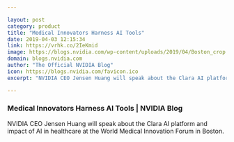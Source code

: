 ```yaml
---

layout: post
category: product
title: "Medical Innovators Harness AI Tools"
date: 2019-04-03 12:15:34
link: https://vrhk.co/2IeKmid
image: https://blogs.nvidia.com/wp-content/uploads/2019/04/Boston_crop.jpg
domain: blogs.nvidia.com
author: "The Official NVIDIA Blog"
icon: https://blogs.nvidia.com/favicon.ico
excerpt: "NVIDIA CEO Jensen Huang will speak about the Clara AI platform and impact of AI in healthcare at the World Medical Innovation Forum in Boston."

---
```


### Medical Innovators Harness AI Tools | NVIDIA Blog

NVIDIA CEO Jensen Huang will speak about the Clara AI platform and impact of AI in healthcare at the World Medical Innovation Forum in Boston.